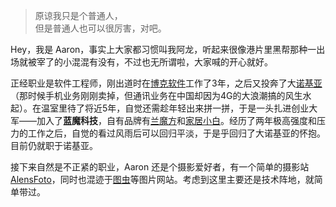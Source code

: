 > 原谅我只是个普通人，  
> 但是普通人也可以很厉害，对吧。

Hey，我是 Aaron，事实上大家都习惯叫我阿龙，听起来很像港片里黑帮那种一出场就被宰了的小混混有没有，不过也无所谓啦，大家喊的开心就好。

正经职业是软件工程师，刚出道时在[博克软件](https://www.perficient.com/)工作了3年，之后又投奔了大[诺基亚](https://www.nokia.com)（那时候手机业务刚刚卖掉，但通讯业务在中国却因为4G的大浪潮搞的风生水起）。在温室里待了将近5年，自觉还需趁年轻出来拼一拼，于是一头扎进创业大军——加入了**蓝魔科技**，自有品牌有[兰魔方](http://www.lmfun.cn/)和[家居小白](https://www.askbuy.com/)。经历了两年极高强度和压力的工作之后，自觉的看过风雨后可以回归平淡，于是乎回归了大诺基亚的怀抱。目前仍就职于诺基亚。

接下来自然是不正紧的职业，Aaron 还是个摄影爱好者，有一个简单的摄影站 [AlensFoto](http://203.195.177.45:8090/)，同时也混迹于[图虫](https://tuchong.com/1696297/)等图片网站。考虑到这里主要还是技术阵地，就简单带过。
